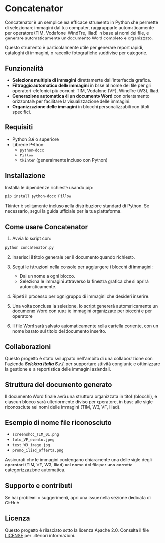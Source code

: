 # Concatenator

Concatenator è un semplice ma efficace strumento in Python che permette di selezionare immagini dal tuo computer, raggrupparle automaticamente per operatore (TIM, Vodafone, WindTre, Iliad) in base ai nomi dei file, e generare automaticamente un documento Word completo e organizzato.

Questo strumento è particolarmente utile per generare report rapidi, cataloghi di immagini, o raccolte fotografiche suddivise per categorie.

## Funzionalità

- **Selezione multipla di immagini** direttamente dall'interfaccia grafica.
- **Filtraggio automatico delle immagini** in base al nome dei file per gli operatori telefonici più comuni: TIM, Vodafone (VF), WindTre (W3), Iliad.
- **Generazione automatica di un documento Word** con orientamento orizzontale per facilitare la visualizzazione delle immagini.
- **Organizzazione delle immagini** in blocchi personalizzabili con titoli specifici.

## Requisiti

- Python 3.6 o superiore
- Librerie Python:
  - `python-docx`
  - `Pillow`
  - `tkinter` (generalmente incluso con Python)

## Installazione

Installa le dipendenze richieste usando pip:

```bash
pip install python-docx Pillow
```

Tkinter è solitamente incluso nella distribuzione standard di Python. Se necessario, segui la guida ufficiale per la tua piattaforma.

## Come usare Concatenator

1. Avvia lo script con:

```bash
python concatenator.py
```

2. Inserisci il titolo generale per il documento quando richiesto.

3. Segui le istruzioni nella console per aggiungere i blocchi di immagini:
   - Dai un nome a ogni blocco.
   - Seleziona le immagini attraverso la finestra grafica che si aprirà automaticamente.

4. Ripeti il processo per ogni gruppo di immagini che desideri inserire.

5. Una volta conclusa la selezione, lo script genererà automaticamente un documento Word con tutte le immagini organizzate per blocchi e per operatore.

6. Il file Word sarà salvato automaticamente nella cartella corrente, con un nome basato sul titolo del documento inserito.

## Collaborazioni

Questo progetto è stato sviluppato nell'ambito di una collaborazione con l'azienda ***Selektra Italia S.r.l.*** per supportare attività congiunte e ottimizzare la gestione e la reportistica delle immagini aziendali.

## Struttura del documento generato

Il documento Word finale avrà una struttura organizzata in titoli (blocchi), e ciascun blocco sarà ulteriormente diviso per operatore, in base alle sigle riconosciute nei nomi delle immagini (TIM, W3, VF, Iliad).

## Esempio di nome file riconosciuto
- `screenshot_TIM_01.png`
- `foto_VF_evento.jpeg`
- `test_W3_image.jpg`
- `promo_iliad_offerta.png`

Assicurati che le immagini contengano chiaramente una delle sigle degli operatori (TIM, VF, W3, Iliad) nel nome del file per una corretta categorizzazione automatica.

## Supporto e contributi

Se hai problemi o suggerimenti, apri una issue nella sezione dedicata di GitHub.

## Licenza

Questo progetto è rilasciato sotto la licenza Apache 2.0. Consulta il file [LICENSE](LICENSE) per ulteriori informazioni.

